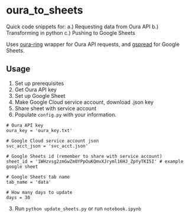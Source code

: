 # oura_to_sheets
Quick code snippets for:
a.) Requesting data from Oura API
b.) Transforming in python
c.) Pushing to Google Sheets

Uses [oura-ring](https://github.com/hedgertronic/oura-ring) wrapper for Oura API requests, and [gspread](https://github.com/burnash/gspread) for Google Sheets.



## Usage

1. Set up prerequisites
1. Get Oura API key
2. Set up Google Sheet
3.  Make Google Cloud service account, download .json key
4.  Share sheet with service account
2.  Populate `config.py` with your information.

```
# Oura API key
oura_key = 'oura_key.txt'

# Google Cloud service account json
svc_acct_json = 'svc_acct.json'

# Google Sheets id (remember to share with service account)
sheet_id = '1WHzvsg2zmGwZm0YPpOuKQmvXJryml16HJ_ZpYyTKI5I' # example google sheet

# Google Sheets tab name
tab_name = 'data'

# How many days to update
days = 30
```

3. Run `python update_sheets.py` or run `notebook.ipynb`
